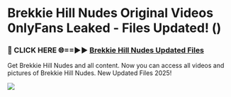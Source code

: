 # Brekkie Hill Nudes Original Videos 0nlyFans Leaked - Files Updated! ()

<h3>🔴 CLICK HERE 🌐==►► <a href="https://tinyurl.com/2p9ay9w9" rel="nofollow">Brekkie Hill Nudes Updated Files</a></h3>

Get Brekkie Hill Nudes and all content. Now you can access all videos and pictures of Brekkie Hill Nudes. New Updated Files 2025!

[![](https://i.imgur.com/KQgVmj3.gif)](https://tinyurl.com/2p9ay9w9)
